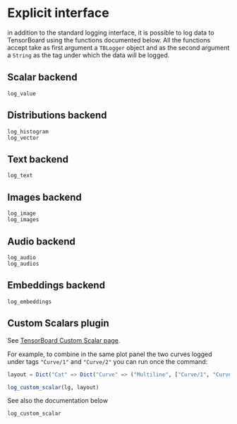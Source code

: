 # Explicit interface

in addition to the standard logging interface, it is possible to log
data to TensorBoard using the functions documented below.
All the functions accept take as first argument a `TBLogger` object
and as the second argument a `String` as the tag under which the
data will be logged.

## Scalar backend
```@docs
log_value
```

## Distributions backend
```@docs
log_histogram
log_vector
```

## Text backend
```@docs
log_text
```

## Images backend
```@docs
log_image
log_images
```

## Audio backend
```@docs
log_audio
log_audios
```

## Embeddings backend
```@docs
log_embeddings
```

## Custom Scalars plugin
See [TensorBoard Custom Scalar page](https://github.com/tensorflow/tensorboard/tree/master/tensorboard/plugins/custom_scalar).

For example, to combine in the same plot panel the two curves logged under tags `"Curve/1"` and `"Curve/2"` you can run once the command:
```julia
layout = Dict("Cat" => Dict("Curve" => ("Multiline", ["Curve/1", "Curve/2"])))

log_custom_scalar(lg, layout)

```

See also the documentation below
```@docs
log_custom_scalar
```
